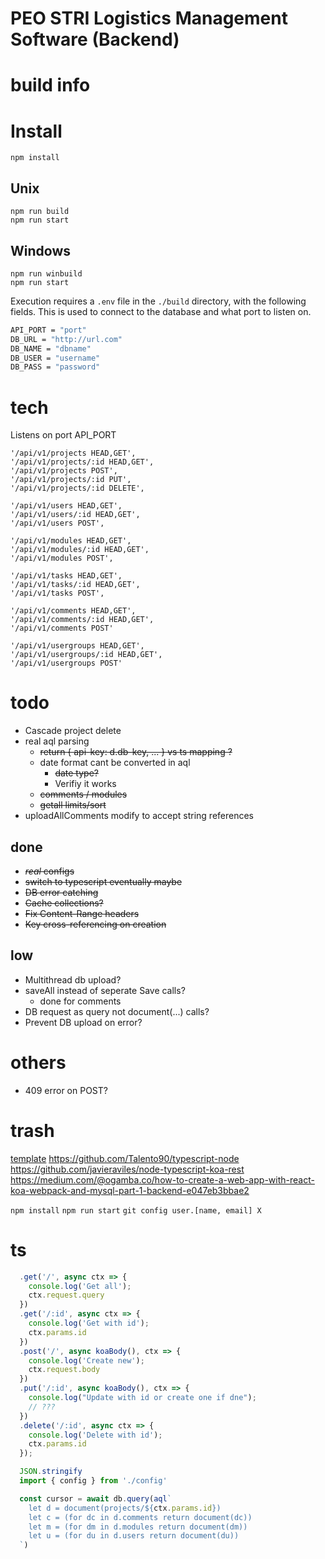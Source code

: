 # PEO STRI Logistics Management Software (Backend)

# build info

# Install

```
npm install
```

## Unix

```
npm run build
npm run start
```

## Windows

```
npm run winbuild
npm run start
```

Execution requires a ```.env``` file in the ```./build``` directory, with the following fields. This is used to connect to the database and what port to listen on.

```bash
API_PORT = "port"
DB_URL = "http://url.com"
DB_NAME = "dbname"
DB_USER = "username"
DB_PASS = "password"
```

# tech

Listens on port API_PORT

```
'/api/v1/projects HEAD,GET',
'/api/v1/projects/:id HEAD,GET',
'/api/v1/projects POST',
'/api/v1/projects/:id PUT',
'/api/v1/projects/:id DELETE',

'/api/v1/users HEAD,GET',
'/api/v1/users/:id HEAD,GET',
'/api/v1/users POST',

'/api/v1/modules HEAD,GET',
'/api/v1/modules/:id HEAD,GET',
'/api/v1/modules POST',

'/api/v1/tasks HEAD,GET',
'/api/v1/tasks/:id HEAD,GET',
'/api/v1/tasks POST',

'/api/v1/comments HEAD,GET',
'/api/v1/comments/:id HEAD,GET',
'/api/v1/comments POST'

'/api/v1/usergroups HEAD,GET',
'/api/v1/usergroups/:id HEAD,GET',
'/api/v1/usergroups POST'
```

# todo

- Cascade project delete
- real aql parsing
  - ~~return { api-key: d.db-key, ... } vs ts mapping ?~~
  - date format cant be converted in aql
    - ~~date type?~~
    - Verifiy it works
  - ~~comments / modules~~
  - ~~getall limits/sort~~
- uploadAllComments modify to accept string references

## done

- ~~*real* configs~~
- ~~switch to typescript eventually maybe~~
- ~~DB error catching~~
- ~~Cache collections?~~
- ~~Fix Content-Range headers~~
- ~~Key cross-referencing on creation~~

## low

- Multithread db upload?
- saveAll instead of seperate Save calls?
  - done for comments
- DB request as query not document(...) calls?
- Prevent DB upload on error?

# others

- 409 error on POST?

# trash

[template](https://github.com/tonyghiani/koa-template)
https://github.com/Talento90/typescript-node
https://github.com/javieraviles/node-typescript-koa-rest
https://medium.com/@ogamba.co/how-to-create-a-web-app-with-react-koa-webpack-and-mysql-part-1-backend-e047eb3bbae2

```npm install```
```npm run start```
```git config user.[name, email] X```

# ts
```typescript
  .get('/', async ctx => {
    console.log('Get all');
    ctx.request.query
  })
  .get('/:id', async ctx => {
    console.log('Get with id');
    ctx.params.id
  })
  .post('/', async koaBody(), ctx => {
    console.log('Create new');
    ctx.request.body
  })
  .put('/:id', async koaBody(), ctx => {
    console.log("Update with id or create one if dne");
    // ???
  })
  .delete('/:id', async ctx => {
    console.log('Delete with id');
    ctx.params.id
  });

  JSON.stringify
  import { config } from './config'

  const cursor = await db.query(aql`
    let d = document(projects/${ctx.params.id})
    let c = (for dc in d.comments return document(dc))
    let m = (for dm in d.modules return document(dm))
    let u = (for du in d.users return document(du))
  `)
```
